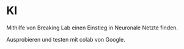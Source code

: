 # KI
Mithilfe von Breaking Lab einen Einstieg in Neuronale Netzte finden.

Ausprobieren und testen mit colab von Google.
